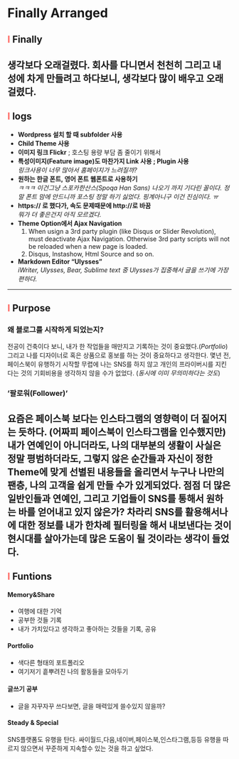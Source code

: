 # Finally Arranged
## <span style="color: #ff6863;">I</span> Finally
생각보다 오래걸렸다. 회사를 다니면서 천천히 그리고 내 성에 차게 만들려고 하다보니, 생각보다 많이 배우고 오래 걸렸다. 
---- 
## <span style="color: #ff6863;">I</span> logs
- **Wordpress 설치 할 때 subfolder 사용**
- **Child Theme 사용**
- **이미지 링크 Flickr** ; 호스팅 용량 부담 좀 줄이기 위해서
- **특성이미지(Feature image)도 마찬가지 Link 사용 ; Plugin 사용**  
	_링크사용이 너무 많아서 홈페이지가 느려질까?_
- **원하는 한글 폰트, 영어 폰트 웹폰트로 사용하기**  
	_ㅋㅋㅋ 이건그냥 스포카한산스(Spoqa Han Sans) 나오기 까지 기다린 꼴이다. 정말 폰트 맘에 안드니까 포스팅 정말 하기 싫었다. 핑계아니구 이건 진심이다. ㅠ_
- **https:// 로 했다가, 속도 문제때문에 http://로 바꿈**  
	*뭐가 더 좋은건지 아직 모르겠다.*
- **Theme Option에서 Ajax Navigation**
	1. When usign a 3rd party plugin (like Disqus or Slider Revolution), must deactivate Ajax Navigation. Otherwise 3rd party scripts will not be reloaded when a new page is loaded.
	2. Disqus, Instashow, Html Source and so on.
- **Markdown Editor “Ulysses”**  
	_iWriter, Ulysses, Bear, Sublime text 중 Ulysses가 집중해서 글을 쓰기에 가장 편하다._
---- 
## <span style="color: #ff6863;">I</span> Purpose
### 왜 블로그를 시작하게 되었는지?
 전공이 건축이다 보니, 내가 한 작업들을 매만지고 기록하는 것이 중요했다.(_Portfolio_) 그리고 나를 디자이너로 혹은 상품으로 홍보를 하는 것이 중요하다고 생각한다. 
 몇년 전, 페이스북이 유행하기 시작할 무렵에 나는 SNS를 하지 않고 개인의 프라이버시를 지킨다는 것의 기회비용을 생각하지 않을 수가 없었다. (_동시에 이미 무의미하다는 것도_)  
### ’팔로워(Follower)’
요즘은 페이스북 보다는 인스타그램의 영향력이 더 짙어지는 듯하다. (어짜피 페이스북이 인스타그램을 인수했지만) 내가 연예인이 아니더라도, 나의 대부분의 생활이 사실은 정말 평범하더라도, 그렇지 않은 순간들과 자신이 정한 Theme에 맞게 선별된 내용들을 올리면서 누구나 나만의 팬층, 나의 고객을 쉽게 만들 수가 있게되었다. 점점 더 많은 일반인들과 연예인, 그리고 기업들이 SNS를 통해서 원하는 바를 얻어내고 있지 않은가?
 차라리 SNS를 활용해서나에 대한 정보를 내가 한차례 필터링을 해서 내보낸다는 것이 현시대를 살아가는데 많은 도움이 될 것이라는 생각이 들었다.
---- 
## <span style="color: #ff6863;">I</span> Funtions
#### Memory&Share
- 여행에 대한 기억
- 공부한 것들 기록
- 내가 가치있다고 생각하고 좋아하는 것들을 기록, 공유
#### Portfolio
- 색다른 형태의 포트폴리오
- 여기저기 흩뿌려진 나의 활동들을 모아두기
#### 글쓰기 공부
- 글을 자꾸자꾸 쓰다보면, 글을 매력있게 쓸수있지 않을까?
#### Steady & Special
SNS플랫폼도 유행을 탄다. 싸이월드,다음,네이버,페이스북,인스타그램,등등
유행을 따르지 않으면서 꾸준하게 지속할수 있는 것을 하고 싶었다.